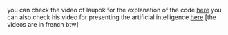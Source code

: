 you can check the video of laupok for the explanation of the code [here](https://www.youtube.com/watch?v=u5xCl1bSe6o)
you can also check his video for presenting the artificial intelligence [here](https://www.youtube.com/watch?v=F63GNXGHVwM)
[the videos are in french btw]
